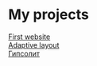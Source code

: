 # My projects

[First website](https://razocharovaniye.github.io/Github_1/)  
[Adaptive layout](https://razocharovaniye.github.io/Github_2/)   
[Гипсолит](https://razocharovaniye.github.io/Github_3/src)


